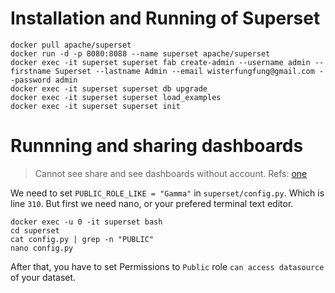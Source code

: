 # Installation and Running of Superset

```
docker pull apache/superset
docker run -d -p 8080:8088 --name superset apache/superset
docker exec -it superset superset fab create-admin --username admin --firstname Superset --lastname Admin --email wisterfungfung@gmail.com --password admin
docker exec -it superset superset db upgrade
docker exec -it superset superset load_examples
docker exec -it superset superset init
```

# Runnning and sharing dashboards

> Cannot see share and see dashboards without account. Refs: [one](https://superset.apache.org/docs/security/#public)

We need to set `PUBLIC_ROLE_LIKE = "Gamma"` in `superset/config.py`. Which is line `310`. But first we need nano, or your prefered terminal text editor.

```
docker exec -u 0 -it superset bash
cd superset
cat config.py | grep -n "PUBLIC"
nano config.py
```

After that, you have to set Permissions to `Public` role `can access datasource` of your dataset.
